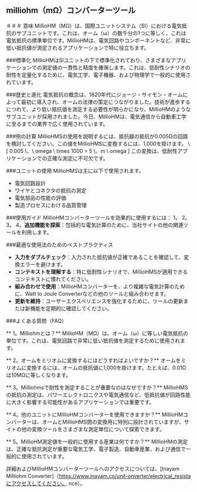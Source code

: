 ## milliohm（mΩ）コンバーターツール

＃＃＃ 意味
MillioHM（MΩ）は、国際ユニットシステム（SI）における電気抵抗のサブユニットです。これは、オーム（ω）の数千分の1つに等しく、これは電気抵抗の標準単位です。MillioHMは、電気回路やコンポーネントなど、非常に低い抵抗値が測定されるアプリケーションで特に役立ちます。

###標準化
MillioHMはSIユニットの下で標準化されており、さまざまなアプリケーションでの測定値の一貫性と精度を確保します。これは、低耐性シナリオの耐性を定量化するために、電気工学、電子機器、および物理学で一般的に使用されています。

###歴史と進化
電気抵抗の概念は、1820年代にジョージ・サイモン・オームによって最初に導入され、オームの法律の策定につながりました。技術が進歩するにつれて、より低い抵抗値を測定する必要性が明らかになり、MillioHMのようなサブユニットが採用されました。今日、MillioHMは、電気通信から自動車工学に至るまでの業界で広く使用されています。

###例の計算
MillioHMSの使用を説明するには、抵抗器の抵抗が0.005Ωの回路を検討してください。この値をMillioHMSに変換するには、1,000を掛けます。
\ [
0.005 \、\ omega \ times 1000 = 5 \、m \ omega
\]
この変換は、低耐性アプリケーションでの正確な測定に不可欠です。

###ユニットの使用
MillioHMSは主に以下で使用されます。
- 電気回路設計
- ワイヤとコネクタの抵抗の測定
- 電気部品の性能の評価
- 製造プロセスにおける品質管理

###使用ガイド
MillioHMコンバーターツールを効果的に使用するには：
1。
2。
3。
4。**追加機能を探索**：包括的な電気計算のために、当社サイトの他の関連ツールを利用します。

###最適な使用法のためのベストプラクティス
-  **入力をダブルチェック**：入力された抵抗値が正確であることを確認して、変換エラーを避けます。
-  **コンテキストを理解する**：特に低耐性シナリオで、MillioHMSが適用できるコンテキストに慣れてください。
-  **組み合わせで使用**：MillioHMコンバーターを、より複雑な電気計算のために、Watt to Joule Converterなどの他のツールと組み合わせます。
-  **更新を維持**：ユーザーエクスペリエンスを強化するために、ツールの更新または新機能を定期的に確認してください。

###よくある質問（FAQ）

** 1。Milliohmとは？**
MillioHM（MΩ）は、オーム（ω）に等しい電気抵抗の単位です。これは、電気回路で非常に低い抵抗値を測定するために使用されます。

** 2。オームをミリオムに変換するにはどうすればよいですか？**
オームをミリオムに変換するには、オームの抵抗値に1,000を掛けます。たとえば、0.01Ωは10MΩに等しくなります。

** 3。Milliohmsで耐性を測定することが重要なのはなぜですか？**
MillioHMSの抵抗の測定は、パワーエレクトロニクスや電気通信など、低抵抗値が回路性能に大きく影響する可能性があるアプリケーションでは重要です。

** 4。他のユニットにMillioHMコンバーターを使用できますか？**
MillioHMコンバーターは、オームとMillioHMS間の変換用に特別に設計されていますが、サイトの他の変換ツールをさまざまな測定単位について探索できます。

** 5。MillioHM測定値を一般的に使用する産業は何ですか？**
MillioHMの測定は、正確な抵抗測定が重要な電気工学、電子製造、自動車産業、および通信で一般的に使用されています。

詳細およびMillioHMコンバーターツールへのアクセスについては、[Inayam Milliohm Converter]（https://www.inayam.co/unit-onverter/electrical_resistaにアクセスしてください。 nce）。